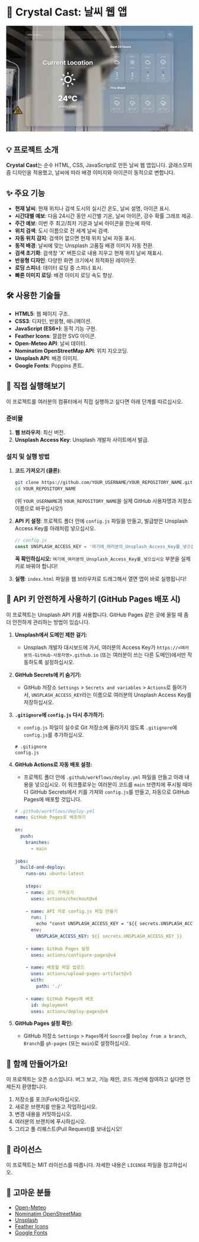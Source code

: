 # 🔮 Crystal Cast: 날씨 웹 앱

![Crystal Cast App Screenshot](screenshots/app-screenshot.png)

## 💡 프로젝트 소개

**Crystal Cast**는 순수 HTML, CSS, JavaScript로 만든 날씨 웹 앱입니다. 글래스모피즘 디자인을 적용했고, 날씨에 따라 배경 이미지와 아이콘이 동적으로 변합니다.

## ✨ 주요 기능

*   **현재 날씨**: 현재 위치나 검색 도시의 실시간 온도, 날씨 설명, 아이콘 표시.
*   **시간대별 예보**: 다음 24시간 동안 시간별 기온, 날씨 아이콘, 강수 확률 그래프 제공.
*   **주간 예보**: 이번 주 최고/최저 기온과 날씨 아이콘을 한눈에 파악.
*   **위치 검색**: 도시 이름으로 전 세계 날씨 검색.
*   **자동 위치 감지**: 검색어 없으면 현재 위치 날씨 자동 표시.
*   **동적 배경**: 날씨에 맞는 Unsplash 고품질 배경 이미지 자동 전환.
*   **검색 초기화**: 검색창 'X' 버튼으로 내용 지우고 현재 위치 날씨 재표시.
*   **반응형 디자인**: 다양한 화면 크기에서 최적화된 레이아웃.
*   **로딩 스피너**: 데이터 로딩 중 스피너 표시.
*   **빠른 이미지 로딩**: 배경 이미지 로딩 속도 향상.

## 🛠️ 사용한 기술들

*   **HTML5**: 웹 페이지 구조.
*   **CSS3**: 디자인, 반응형, 애니메이션.
*   **JavaScript (ES6+)**: 동적 기능 구현.
*   **Feather Icons**: 깔끔한 SVG 아이콘.
*   **Open-Meteo API**: 날씨 데이터.
*   **Nominatim OpenStreetMap API**: 위치 지오코딩.
*   **Unsplash API**: 배경 이미지.
*   **Google Fonts**: Poppins 폰트.

## 🚀 직접 실행해보기

이 프로젝트를 여러분의 컴퓨터에서 직접 실행하고 싶다면 아래 단계를 따르십시오.

### **준비물**

1.  **웹 브라우저**: 최신 버전.
2.  **Unsplash Access Key**: Unsplash 개발자 사이트에서 발급.

### **설치 및 실행 방법**

1.  **코드 가져오기 (클론)**:
    ```bash
    git clone https://github.com/YOUR_USERNAME/YOUR_REPOSITORY_NAME.git
    cd YOUR_REPOSITORY_NAME
    ```
    (위 `YOUR_USERNAME`과 `YOUR_REPOSITORY_NAME`을 실제 GitHub 사용자명과 저장소 이름으로 바꾸십시오!)

2.  **API 키 설정**:
    프로젝트 폴더 안에 `config.js` 파일을 만들고, 발급받은 Unsplash Access Key를 아래처럼 넣으십시오.
    ```javascript
    // config.js
    const UNSPLASH_ACCESS_KEY = '여기에_여러분의_Unsplash_Access_Key를_넣으십시오';
    ```
    **꼭 확인하십시오:** `여기에_여러분의_Unsplash_Access_Key를_넣으십시오` 부분을 실제 키로 바꿔야 합니다!

3.  **실행**:
    `index.html` 파일을 웹 브라우저로 드래그해서 열면 앱이 바로 실행됩니다!

## 🔑 API 키 안전하게 사용하기 (GitHub Pages 배포 시)

이 프로젝트는 Unsplash API 키를 사용합니다. GitHub Pages 같은 곳에 올릴 때 좀 더 안전하게 관리하는 방법이 있습니다.

1.  **Unsplash에서 도메인 제한 걸기:**
    *   Unsplash 개발자 대시보드에 가서, 여러분의 Access Key가 `https://<여러분의-GitHub-사용자명>.github.io` (또는 여러분이 쓰는 다른 도메인)에서만 작동하도록 설정하십시오.

2.  **GitHub Secrets에 키 숨기기:**
    *   GitHub 저장소 `Settings` > `Secrets and variables` > `Actions`로 들어가서, `UNSPLASH_ACCESS_KEY`라는 이름으로 여러분의 Unsplash Access Key를 저장하십시오.

3.  **`.gitignore`에 `config.js` 다시 추가하기:**
    *   `config.js` 파일이 실수로 Git 저장소에 올라가지 않도록 `.gitignore`에 `config.js`를 추가하십시오.
    ```
    # .gitignore
    config.js
    ```

4.  **GitHub Actions로 자동 배포 설정:**
    *   프로젝트 폴더 안에 `.github/workflows/deploy.yml` 파일을 만들고 아래 내용을 넣으십시오. 이 워크플로우는 여러분이 코드를 `main` 브랜치에 푸시될 때마다 GitHub Secrets에서 키를 가져와 `config.js`를 만들고, 자동으로 GitHub Pages에 배포할 것입니다.

    ```yaml
    # .github/workflows/deploy.yml
    name: GitHub Pages로 배포하기

    on:
      push:
        branches:
          - main

    jobs:
      build-and-deploy:
        runs-on: ubuntu-latest

        steps:
        - name: 코드 가져오기
          uses: actions/checkout@v4

        - name: API 키로 config.js 파일 만들기
          run: |
            echo "const UNSPLASH_ACCESS_KEY = '${{ secrets.UNSPLASH_ACCESS_KEY }}';" > config.js
          env:
            UNSPLASH_ACCESS_KEY: ${{ secrets.UNSPLASH_ACCESS_KEY }}

        - name: GitHub Pages 설정
          uses: actions/configure-pages@v4

        - name: 배포할 파일 업로드
          uses: actions/upload-pages-artifact@v3
          with:
            path: './'

        - name: GitHub Pages에 배포
          id: deployment
          uses: actions/deploy-pages@v4
    ```

5.  **GitHub Pages 설정 확인:**
    *   GitHub 저장소 `Settings` > `Pages`에서 `Source`를 `Deploy from a branch`, `Branch`를 `gh-pages` (또는 `main`)로 설정하십시오.

## 🤝 함께 만들어가요!

이 프로젝트는 오픈 소스입니다. 버그 보고, 기능 제안, 코드 개선에 참여하고 싶다면 언제든지 환영합니다.

1.  저장소를 포크(Fork)하십시오.
2.  새로운 브랜치를 만들고 작업하십시오.
3.  변경 내용을 커밋하십시오.
4.  여러분의 브랜치에 푸시하십시오.
5.  그리고 풀 리퀘스트(Pull Request)를 보내십시오!

## 📄 라이선스

이 프로젝트는 MIT 라이선스를 따릅니다. 자세한 내용은 `LICENSE` 파일을 참고하십시오.

## 🙏 고마운 분들

*   [Open-Meteo](https://open-meteo.com/)
*   [Nominatim OpenStreetMap](https://nominatim.openstreetmap.org/)
*   [Unsplash](https://unsplash.com/)
*   [Feather Icons](https://feathericons.com/)
*   [Google Fonts](https://fonts.google.com/)